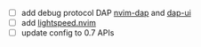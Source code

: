 - [ ] add debug protocol DAP [nvim-dap](https://github.com/mfussenegger/nvim-dap) 
        and [dap-ui](https://github.com/rcarriga/nvim-dap-ui)
- [ ] add [lightspeed.nvim](https://github.com/ggandor/lightspeed.nvim)
- [ ] update config to 0.7 APIs
